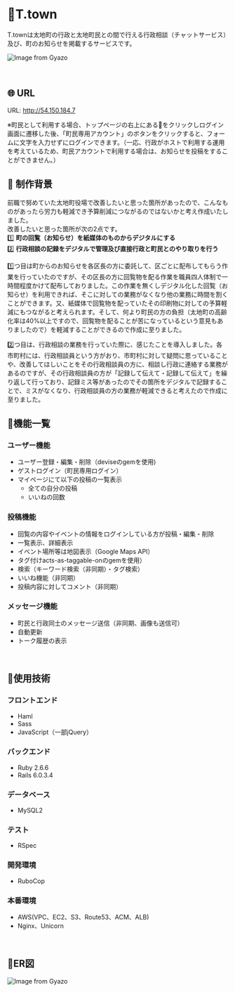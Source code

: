 # :whale2:T.town
T.townは太地町の行政と太地町民との間で行える行政相談（チャットサービス）及び、町のお知らせを掲載するサービスです。

![Image from Gyazo](https://i.gyazo.com/0c57dcad8d5accd5ea80aca6a68501d2.jpg)

<br />

## :globe_with_meridians: URL
URL: http://54.150.184.7

※町民として利用する場合、トップページの右上にある:bust_in_silhouette:をクリックしログイン画面に遷移した後、「町民専用アカウント」のボタンをクリックすると、フォームに文字を入力せずにログインできます。（一応、行政がホストで利用する運用を考えているため、町民アカウントで利用する場合は、お知らせを投稿をすることができません。）


## :thought_balloon: 制作背景
前職で努めていた太地町役場で改善したいと思った箇所があったので、こんなものがあったら労力も軽減でき予算削減につながるのではないかと考え作成いたしました。
<br />改善したいと思った箇所が次の2点です。
<br />:one: **町の回覧（お知らせ）を紙媒体のものからデジタルにする**
<br />:two: **行政相談の記録をデジタルで管理及び直接行政と町民とのやり取りを行う**

:one:つ目は町からのお知らせを各区長の方に委託して、区ごとに配布してもらう作業を行っていたのですが、その区長の方に回覧物を配る作業を職員四人体制で一時間程度かけて配布しておりました。この作業を無くしデジタル化した回覧（お知らせ）を利用できれば、そこに対しての業務がなくなり他の業務に時間を割くことができます。又、紙媒体で回覧物を配っていたその印刷物に対しての予算軽減にもつながると考えられます。そして、何より町民の方の負担（太地町の高齢化率は40%以上ですので、回覧物を配ることが苦になっているという意見もありましたので）を軽減することができるので作成に至りました。

:two:つ目は、行政相談の業務を行っていた際に、感じたことを導入しました。各市町村には、行政相談員という方がおり、市町村に対して疑問に思っていることや、改善してほしいことをその行政相談員の方に、相談し行政に連絡する業務があるのですが、その行政相談員の方が「記録して伝えて・記録して伝えて」を繰り返して行っており、記録ミス等があったのでその箇所をデジタルで記録することで、ミスがなくなり、行政相談員の方の業務が軽減できると考えたので作成に至りました。

## :green_book:機能一覧

### ユーザー機能
- ユーザー登録・編集・削除（deviseのgemを使用)
- ゲストログイン（町民専用ログイン）
- マイページにて以下の投稿の一覧表示
  - 全ての自分の投稿
  - いいねの回数

### 投稿機能
- 回覧の内容やイベントの情報をログインしている方が投稿・編集・削除
- 一覧表示、詳細表示
- イベント場所等は地図表示（Google Maps API）
- タグ付けacts-as-taggable-onのgemを使用）
- 検索（キーワード検索（非同期）・タグ検索）
- いいね機能（非同期）
- 投稿内容に対してコメント（非同期）

### メッセージ機能
- 町民と行政同士のメッセージ送信（非同期、画像も送信可）
- 自動更新
- トーク履歴の表示


<br />

## :notebook:使用技術
### フロントエンド
- Haml
- Sass
- JavaScript（一部jQuery）

### バックエンド
- Ruby 2.6.6  
- Rails 6.0.3.4

### データベース
- MySQL2  

### テスト
- RSpec

### 開発環境
- RuboCop

### 本番環境
- AWS(VPC、EC2、S3、Route53、ACM、ALB)  
- Nginx、Unicorn

<br />

## :closed_book:ER図
![Image from Gyazo](https://i.gyazo.com/ab5438d5405ef6e6fece172122a48ca6.png)

